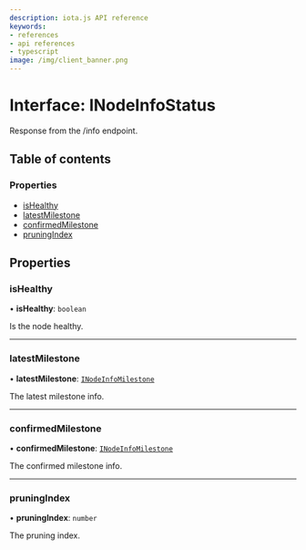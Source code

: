 ```yaml
---
description: iota.js API reference
keywords:
- references
- api references
- typescript
image: /img/client_banner.png
---
```

# Interface: INodeInfoStatus

Response from the /info endpoint.

## Table of contents

### Properties

- [isHealthy](INodeInfoStatus.md#ishealthy)
- [latestMilestone](INodeInfoStatus.md#latestmilestone)
- [confirmedMilestone](INodeInfoStatus.md#confirmedmilestone)
- [pruningIndex](INodeInfoStatus.md#pruningindex)

## Properties

### isHealthy

• **isHealthy**: `boolean`

Is the node healthy.

___

### latestMilestone

• **latestMilestone**: [`INodeInfoMilestone`](INodeInfoMilestone.md)

The latest milestone info.

___

### confirmedMilestone

• **confirmedMilestone**: [`INodeInfoMilestone`](INodeInfoMilestone.md)

The confirmed milestone info.

___

### pruningIndex

• **pruningIndex**: `number`

The pruning index.
